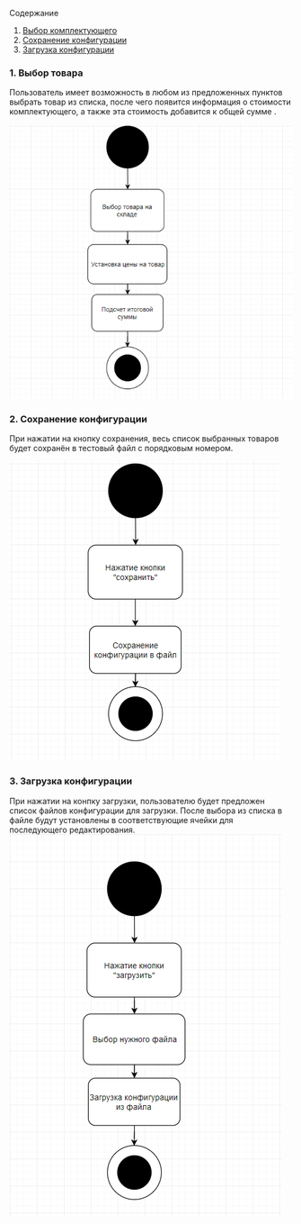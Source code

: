  Содержание
1. [Выбор комплектующего](#1)
2. [Сохранение конфигурации](#2)
3. [Загрузка конфигурации](#3)

### 1. Выбор товара<a name="1"></a>
Пользователь имеет возможность в любом из предложенных пунктов выбрать товар из списка, после чего появится информация о стоимости комплектующего, а также эта стоимость добавится к общей сумме .

![Выбор комплектующего](https://github.com/DmitriyBoss/tritpoDmitriy/blob/master/LABwork3/Screenshot_4.png)

### 2. Сохранение конфигурации<a name="2"></a>
При нажатии на кнопку сохранения, весь список выбранных товаров будет сохранён в тестовый файл с порядковым номером.

![Сохранение конфигурации](https://github.com/DmitriyBoss/tritpoDmitriy/blob/master/LABwork3/Screenshot_2.png)
  
### 3. Загрузка конфигурации<a name="3"></a>
При нажатии на конпку загрузки, пользователю будет предложен список файлов конфигурации для загрузки. После выбора  из списка в файле будут установлены в соответствующие ячейки для последующего редактирования.
![Загрузка конфигурации](https://github.com/DmitriyBoss/tritpoDmitriy/blob/master/LABwork3/Screenshot_1.png)
